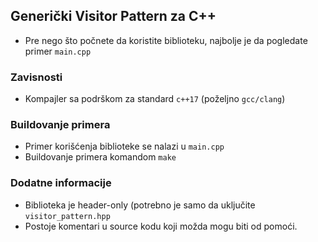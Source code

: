 ## Generički Visitor Pattern za C++

- Pre nego što počnete da koristite biblioteku, najbolje je da pogledate primer `main.cpp`

### Zavisnosti

- Kompajler sa podrškom za standard `c++17` (poželjno `gcc/clang`)

### Buildovanje primera

- Primer korišćenja biblioteke se nalazi u `main.cpp`
- Buildovanje primera komandom `make`

### Dodatne informacije

- Biblioteka je header-only (potrebno je samo da uključite `visitor_pattern.hpp`
- Postoje komentari u source kodu koji možda mogu biti od pomoći.
